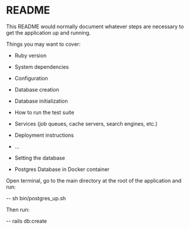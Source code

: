 # README

This README would normally document whatever steps are necessary to get the
application up and running.

Things you may want to cover:

* Ruby version

* System dependencies

* Configuration

* Database creation

* Database initialization

* How to run the test suite

* Services (job queues, cache servers, search engines, etc.)

* Deployment instructions

* ...


* Setting the database

* Postgres Database in Docker container

Open terminal, go to the main directory at the root of the application and run:

-- sh bin/postgres_up.sh

Then run:

-- rails db:create

<!-- While being in the root directory of the app, write in your terminal : 'docker-compose up'

-- We are using the latest version of postgresql

-- This should start the container.

-- While that service is running, we can then go and create the database in other terminal window.

-- Write the following: rails db:create -->
